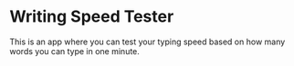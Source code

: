# Writing Speed Tester
 
This is an app where you can test your typing speed based on how many words you can type in one minute.
